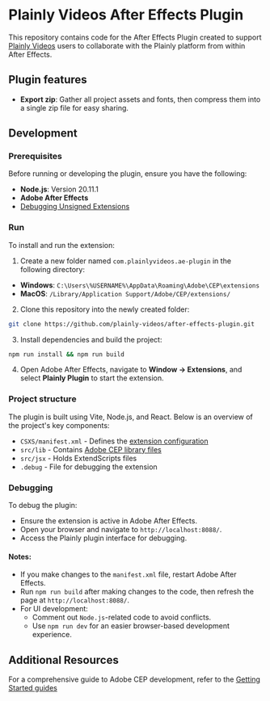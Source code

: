 # Plainly Videos After Effects Plugin

This repository contains code for the After Effects Plugin created to support [Plainly Videos](https://plainlyvideos.com) users to collaborate with the Plainly platform from within After Effects.

## Plugin features
* **Export zip**: Gather all project assets and fonts, then compress them into a single zip file for easy sharing.

## Development
### Prerequisites
Before running or developing the plugin, ensure you have the following:
* **Node.js**: Version 20.11.1
* **Adobe After Effects**
* [Debugging Unsigned Extensions](https://github.com/Adobe-CEP/CEP-Resources/blob/master/CEP_11.x/Documentation/CEP%2011.1%20HTML%20Extension%20Cookbook.md#debugging-unsigned-extensions)

### Run
To install and run the extension:
1. Create a new folder named `com.plainlyvideos.ae-plugin` in the following directory:
  * **Windows**: `C:\Users\%USERNAME%\AppData\Roaming\Adobe\CEP\extensions`
  * **MacOS**: `/Library/Application Support/Adobe/CEP/extensions/`
2. Clone this repository into the newly created folder:
```bash
git clone https://github.com/plainly-videos/after-effects-plugin.git
```
3. Install dependencies and build the project:
```bash
npm run install && npm run build
```
4. Open Adobe After Effects, navigate to **Window -> Extensions**, and select **Plainly Plugin** to start the extension.

### Project structure
The plugin is built using Vite, Node.js, and React. Below is an overview of the project's key components:
* `CSXS/manifest.xml` - Defines the [extension configuration](https://github.com/Adobe-CEP/Getting-Started-guides?tab=readme-ov-file#2-configure-your-extension-in-manifestxml)
* `src/lib`           - Contains [Adobe CEP library files](https://github.com/Adobe-CEP/CEP-Resources/tree/master/CEP_11.x)
* `src/jsx`           - Holds ExtendScripts files
* `.debug`            - File for debugging the extension

### Debugging
To debug the plugin:
* Ensure the extension is active in Adobe After Effects.
* Open your browser and navigate to `http://localhost:8088/`.
* Access the Plainly plugin interface for debugging.

#### Notes:
* If you make changes to the `manifest.xml` file, restart Adobe After Effects.
* Run `npm run build` after making changes to the code, then refresh the page at `http://localhost:8088/`.
* For UI development:
  * Comment out `Node.js`-related code to avoid conflicts.
  * Use `npm run dev` for an easier browser-based development experience.

## Additional Resources
For a comprehensive guide to Adobe CEP development, refer to the [Getting Started guides](https://github.com/Adobe-CEP/Getting-Started-guides)
